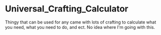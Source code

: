 # Universal_Crafting_Calculator
Thingy that can be used for any came with lots of crafting to calculate what you need, what you need to do, and ect. No idea where I'm going with this.
